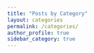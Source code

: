 ```yaml
---
title: "Posts by Category"
layout: categories
permalink: /categories/
author_profile: true
sidebar_category: true
---
```

